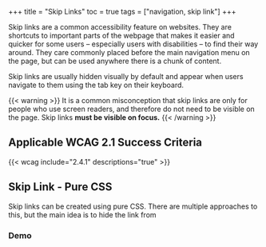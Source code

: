 +++
title = "Skip Links"
toc = true
tags = ["navigation, skip link"]
+++

Skip links are a common accessibility feature on websites. They are shortcuts to important parts of the webpage that makes it easier and quicker for some users – especially users with disabilities – to find their way around. They care commonly placed before the main navigation menu on the page, but can be used anywhere there is a chunk of content.

Skip links are usually hidden visually by default and appear when users navigate to them using the tab key on their keyboard.


{{< warning >}}
It is a common misconception that skip links are only for people who use screen readers, and therefore do not need to be visible on the page. Skip links <strong>must be visible on focus.</strong>
{{< /warning >}}

## Applicable WCAG 2.1 Success Criteria

{{< wcag include="2.4.1" descriptions="true" >}}


## Skip Link - Pure CSS

Skip links can be created using pure CSS. There are multiple approaches to this, but the main idea is to hide the link from

### Demo

